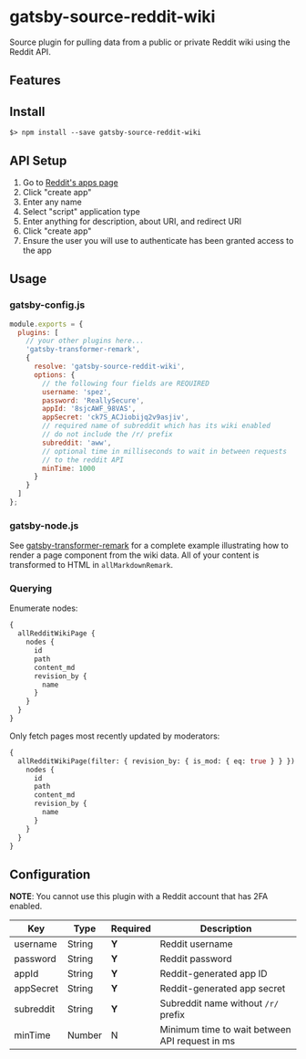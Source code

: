 # gatsby-source-reddit-wiki

Source plugin for pulling data from a public or private Reddit wiki using the Reddit API.

## Features

## Install

```
$> npm install --save gatsby-source-reddit-wiki
```

## API Setup

1. Go to [Reddit's apps page](https://www.reddit.com/prefs/apps)
2. Click "create app"
3. Enter any name
4. Select "script" application type
5. Enter anything for description, about URI, and redirect URI
6. Click "create app"
7. Ensure the user you will use to authenticate has been granted access to the app

## Usage

### gatsby-config.js

```js
module.exports = {
  plugins: [
    // your other plugins here...
    'gatsby-transformer-remark',
    {
      resolve: 'gatsby-source-reddit-wiki',
      options: {
        // the following four fields are REQUIRED
        username: 'spez',
        password: 'ReallySecure',
        appId: '8sjcAWF_98VAS',
        appSecret: 'ck7S_ACJiobijq2v9asjiv',
        // required name of subreddit which has its wiki enabled
        // do not include the /r/ prefix
        subreddit: 'aww',
        // optional time in milliseconds to wait in between requests
        // to the reddit API
        minTime: 1000
      }
    }
  ]
};
```

### gatsby-node.js

See [gatsby-transformer-remark](https://www.gatsbyjs.org/packages/gatsby-transformer-remark/) for a complete example illustrating how to render a page component from the wiki data. All of your content is transformed to HTML in `allMarkdownRemark`.

### Querying

Enumerate nodes:

```graphql
{
  allRedditWikiPage {
    nodes {
      id
      path
      content_md
      revision_by {
        name
      }
    }
  }
}
```

Only fetch pages most recently updated by moderators:

```graphql
{
  allRedditWikiPage(filter: { revision_by: { is_mod: { eq: true } } }) {
    nodes {
      id
      path
      content_md
      revision_by {
        name
      }
    }
  }
}
```

## Configuration

**NOTE**: You cannot use this plugin with a Reddit account that has 2FA enabled.

| Key       | Type   | Required | Description                                    |
| --------- | ------ | -------- | ---------------------------------------------- |
| username  | String | **Y**    | Reddit username                                |
| password  | String | **Y**    | Reddit password                                |
| appId     | String | **Y**    | Reddit-generated app ID                        |
| appSecret | String | **Y**    | Reddit-generated app secret                    |
| subreddit | String | **Y**    | Subreddit name without `/r/` prefix            |
| minTime   | Number | N        | Minimum time to wait between API request in ms |
